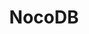 ---
codehost: https://github.com/https://github.com/NocoDB/NocoDB
linkedin: https://linkedin.com/company/xgenecloud
logohandle: nocodb
sort: nocodb
title: NocoDB
twitter: https://x.com/NocoDB
website: https://nocodb.com/
youtube: https://youtube.com/channel/UCEnT8ZJfu2okT9D76wABCEA
---